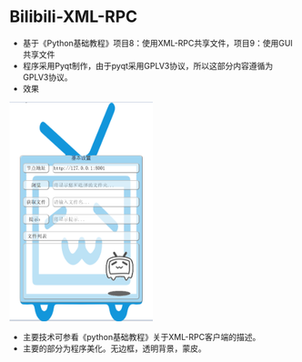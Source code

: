 # Bilibili-XML-RPC
* 基于《Python基础教程》项目8：使用XML-RPC共享文件，项目9：使用GUI共享文件
* 程序采用Pyqt制作，由于pyqt采用GPLV3协议，所以这部分内容遵循为GPLV3协议。
* 效果

<img src='Bilibili.png' width='50%'>

* 主要技术可参看《python基础教程》关于XML-RPC客户端的描述。
* 主要的部分为程序美化。无边框，透明背景，蒙皮。